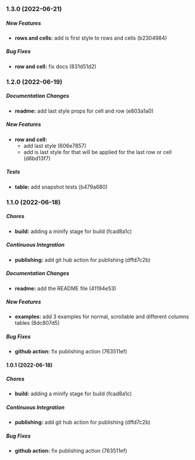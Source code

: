 ### 1.3.0 (2022-06-21)

##### New Features

* **rows and cells:**  add is first style to rows and cells (b2304984)

##### Bug Fixes

* **row and cell:**  fix docs (831d51d2)

### 1.2.0 (2022-06-19)

##### Documentation Changes

* **readme:**  add last style props for cell and row (e803a1a0)

##### New Features

* **row and cell:**
  *  add last style (606e7857)
  *  add is last style for that will be applied for the last row or cell (d6bd13f7)

##### Tests

* **table:**  add snapshot tests (b479a680)

### 1.1.0 (2022-06-18)

##### Chores

* **build:**  adding a minify stage for build (fcad8a1c)

##### Continuous Integration

* **publishing:**  add git hub action for publishing (dffd7c2b)

##### Documentation Changes

* **readme:**  add the README file (41194e53)

##### New Features

* **examples:**  add 3 examples for normal, scrollable and different columns tables (8dc807d5)

##### Bug Fixes

* **github action:**  fix publishing action (763511ef)

#### 1.0.1 (2022-06-18)

##### Chores

* **build:**  adding a minify stage for build (fcad8a1c)

##### Continuous Integration

* **publishing:**  add git hub action for publishing (dffd7c2b)

##### Bug Fixes

* **github action:**  fix publishing action (763511ef)

